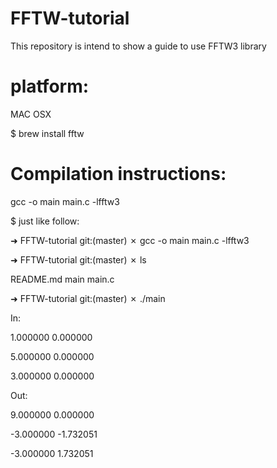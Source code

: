 # FFTW-tutorial
This repository is intend to show a guide to use FFTW3 library 


# platform:
MAC OSX

$ brew install fftw

# Compilation instructions:

gcc -o main main.c -lfftw3

$ just like follow:

➜  FFTW-tutorial git:(master) ✗ gcc -o main main.c -lfftw3 

➜  FFTW-tutorial git:(master) ✗ ls

README.md main      main.c

➜  FFTW-tutorial git:(master) ✗ ./main

In:

1.000000 0.000000

5.000000 0.000000

3.000000 0.000000


Out:

9.000000 0.000000

-3.000000 -1.732051

-3.000000 1.732051
